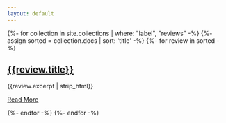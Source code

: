 ```yaml
---
layout: default
---
```


<link rel="stylesheet" type="text/css" href="assets/css/reviews.css">

{%- for collection in site.collections | where: "label", "reviews" -%}
  {%- assign sorted = collection.docs | sort: 'title' -%}
  {%- for review in sorted -%} 
  
<article class='review-artical' id='{{review.title}}'>
  <div class='review-content'>
    <div class='review-body'>
      <div class="review-header">
        <div class="review-title">
          <h1>
            <a href="{{site.baseurl}}{{review.url}}">{{review.title}}</a>
          </h1>
        </div>
      </div>		
      <div class='review-excerpt'>
        <p class="excerpt">{{review.excerpt | strip_html}}</p>
      </div>
      <div class="review-action">
        <a class="read-more" href="{{site.baseurl}}{{review.url}}">Read More</a>
      </div>
    </div>
  </div>
</article>

  {%- endfor -%}
{%- endfor -%}
